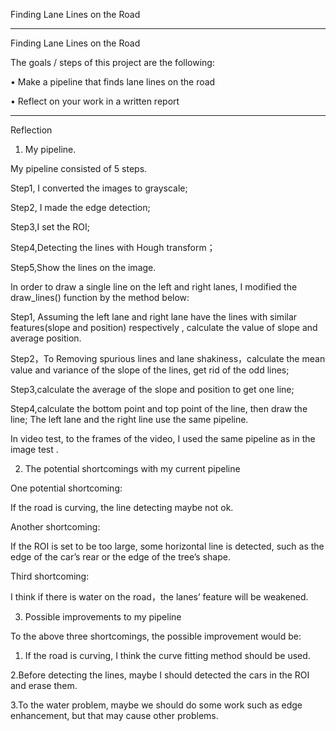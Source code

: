 Finding Lane Lines on the Road
________________________________________
Finding Lane Lines on the Road

The goals / steps of this project are the following:

•	Make a pipeline that finds lane lines on the road

•	Reflect on your work in a written report

________________________________________

Reflection

1. My pipeline. 

My pipeline consisted of 5 steps.

Step1, I converted the images to grayscale;

Step2, I made the edge detection;

Step3,I set the ROI;

Step4,Detecting the lines with Hough transform；

Step5,Show the lines on the image.

In order to draw a single line on the left and right lanes, I modified the draw_lines() function by the method below:

Step1, Assuming the left lane and right lane have the lines with similar features(slope and position) respectively , calculate the value of slope and average position.

Step2，To Removing spurious lines and lane shakiness，calculate the mean value and variance of the slope of the lines, get rid of the odd lines;

Step3,calculate the average of the slope and position to get one line;

Step4,calculate the bottom point and top point of the line, then draw the line;
The left lane and the right line use the same pipeline.

 
In video test, to the frames of the video, I used the same pipeline as in the image test .

2. The potential shortcomings with my current pipeline

One potential shortcoming:

If the road is curving, the line detecting maybe not ok.

Another shortcoming:

If the ROI is set to be too large, some horizontal line is detected, such as the  edge of the car’s rear or the edge of the tree’s shape.

Third shortcoming:

I think if there is water on the road，the lanes’ feature will be weakened.

3. Possible improvements to my pipeline

To the above three shortcomings, the possible improvement would be:

1. If the road is curving, I think the curve fitting method should be used.

2.Before detecting the lines, maybe I should detected the cars in the ROI and erase them.

3.To the water problem, maybe we should do some work such as edge enhancement, but that may cause other problems.

